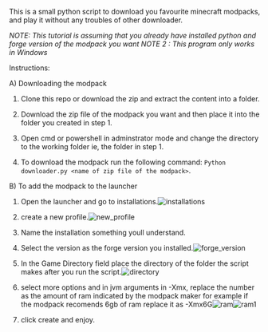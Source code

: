 This is a small python script to download you favourite minecraft modpacks, and play it without any troubles of other downloader.

*NOTE: This tutorial is assuming that you already have installed python and forge version of the modpack you want*
*NOTE 2 : This program only works in Windows*

Instructions:

A) Downloading the modpack
    
   1) Clone this repo or download the zip and extract the content into a folder.

   2) Download the zip file of the modpack you want and then place it into the folder you created in step 1.

   3) Open cmd or powershell in adminstrator mode and change the directory to the working folder ie, the folder in step 1.

   4)  To download the modpack run the following command: `Python downloader.py <name of zip file of the modpack>`.

B) To add the modpack to the launcher

   1) Open the launcher and go to installations.![installations](https://i.imgur.com/8WHP7kB.jpg)
    
   2) create a new profile.![new_profile](https://i.imgur.com/kMF2yiQ.jpg)
    
   3) Name the installation something youll understand.
    
   4) Select the version as the forge version you installed.![forge_version](https://imgur.com/kMF2yiQ)
    
   5) In the Game Directory field place the directory of the folder the script makes after you run the script.![directory](https://i.imgur.com/lmCCfv2.jpg)
    
   6) select more options and in jvm arguments in -Xmx, replace the number as the amount of ram indicated by the modpack maker for example  if the modpack recomends 6gb of ram replace it as -Xmx6G![ram](https://i.imgur.com/No20cnX.jpg)![ram1](https://i.imgur.com/XGiZuDp.jpg)
    
   7) click create and enjoy.
